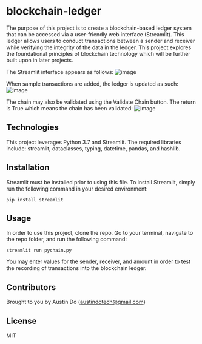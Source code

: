 # blockchain-ledger

The purpose of this project is to create a blockchain-based ledger system that can be accessed via a user-friendly web interface (Streamlit). This ledger allows users to conduct transactions between a sender and receiver while verifying the integrity of the data in the ledger. This project explores the foundational principles of blockchain technology which will be further built upon in later projects.

The Streamlit interface appears as follows:
![image](https://user-images.githubusercontent.com/89161654/152415364-51acd55a-4c91-41c7-8f7f-9b95315d34ec.png)

When sample transactions are added, the ledger is updated as such:
![image](https://user-images.githubusercontent.com/89161654/152415478-d376b2db-791f-48c0-bb45-5c754c0b89b8.png)

The chain may also be validated using the Validate Chain button. The return is True which means the chain has been validated:
![image](https://user-images.githubusercontent.com/89161654/152415811-6e72d057-d581-48ef-aa66-268977aad980.png)



## Technologies

This project leverages Python 3.7 and Streamlit. The required libraries include: streamlit, dataclasses, typing, datetime, pandas, and hashlib.

## Installation

Streamlit must be installed prior to using this file. To install Streamlit, simply run the following command in your desired environment:

```
pip install streamlit
```


## Usage

In order to use this project, clone the repo. Go to your terminal, navigate to the repo folder, and run the following command:
```
streamlit run pychain.py
```
You may enter values for the sender, receiver, and amount in order to test the recording of transactions into the blockchain ledger.

## Contributors

Brought to you by Austin Do (austindotech@gmail.com)

## License

MIT
